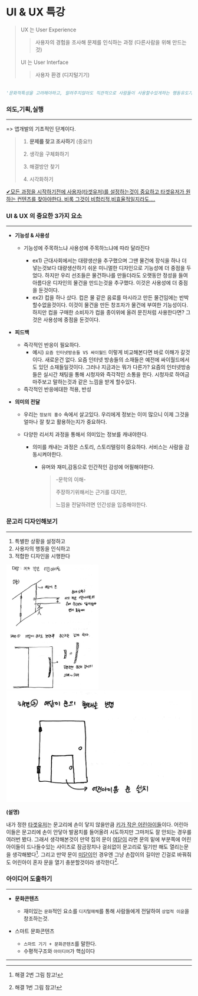 

#  UI & UX 특강

> UX 는 User Experience 
>
> > 사용자의 경험을 조사해 문제를 인식하는 과정 (다른사람을 위해 만드는것)
>
> 
>
> UI 는 User Interface
>
> > 사용자 환경 (디지털기기)





``` python

'문화적특성을 고려해야하고, 알려주지않아도 직관적으로 사람들이 사용할수있게하는 행동유도가 중요하다. UX를 고려하여 사용자에게 맞게 제작한다'

```





### 의도,기획,실행

********

=> 앱개발의 기초적인 단계이다.



> 1. **문제를 찾고 조사하기** (중요!!)
>
> 2. 생각을 구체화하기
>
> 3. 해결방안 찾기
>
> 4. 시각화하기



<u>✔모든 과정을 시작하기전에 사용자(타겟유저)를 설정하는것이 중요하고 타겟유저가 원하는 컨텐츠를 찾아야한다. 비록 그것이 비합리적,비효율적일지라도....</u>





### UI & UX 의 중요한 3가지 요소

*****

+ **기능성 & 사용성**

  + 기능성에 주목하느냐 사용성에 주목하느냐에 따라 달라진다

    + ex1) 근대사회에서는 대량생산을 추구했으며 그땐 물건에 장식을 하나 더 넣는것보다 대량생산하기 쉬운 미니멀한 디자인으로 기능성에 더 중점을 두었다. 하지만 우리 선조들은 물건하나를 만들더라도 오랫동안 정성을 들여 아름다운 디자인의 물건을 만드는것을 추구했다. 이것은 사용성에 더 중점을 둔것이다.
    + ex2) 컵을 하나 샀다. 컵은 물 같은 음료를 마시라고 만든 물건임에는 반박할수없을것이다. 이것이 물건을 만든 창조자가 물건에 부여한 기능성이다. 하지만 컵을 구매한 소비자가 컵을 종이위에 올려 문진처럼 사용한다면? 그것은 사용성에 중점을 둔것이다.

    

+ **피드백**

  + 즉각적인 반응이 필요하다. 
    + 예시) `요즘 인터넷방송들 VS 싸이월드` 이렇게 비교해본다면 바로 이해가 갈것이다. 새로운건 없다. 요즘 인터넷 방송들의 소재들은 예전에 싸이월드에서도 있던 소재들일것이다. 그러나 지금과는 뭐가 다른가? 요즘의 인터넷방송들은 실시간 채팅을 통해 시청자와 즉각적인 소통을 한다. 시청자로 하여금 마주보고 말하는것과 같은 느낌을 받게 할수있다.
  + 즉각적인 반응에대한 적용, 반성

  

+ **의미의 전달**

  + 우리는 `정보의 홍수` 속에서 살고있다. 우리에게 정보는 이미 많으니 이제 그것을 얼마나 잘 찾고 활용하는지가 중요하다.

  + 다양한 리서치 과정을 통해서 의미있는 정보를 캐내야한다.

    + 의미를 캐내는 과정은 스토리, 스토리텔링이 중요하다. 서비스는 사람을 감동시켜야한다.

      + 유머와 재미,감동으로 인간적인 감성에 어필해야한다.

        > -문학의 이해-
        >
        > 주장하기위해서는 근거를 대지만,
        >
        > 느낌을 전달하려면 인간성을 입증해야한다.





### 문고리 디자인해보기

****

1. 특별한 상황을 설정하고
2. 사용자의 행동을 인식하고
3. 적합한 디자인을 시행한다





<img src="UI특강.assets/IMG_4809.png" alt="IMG_4809" style="zoom:33%;" />





<img src="UI특강.assets/IMG_4810-16476914453821.png" alt="IMG_4810"  />



**(설명)**

내가 정한 <u>타겟유저</u>는 문고리에 손이 닿지 않을만큼 <u>키가 작은 어린아이들</u>이다. 어린아이들은 문고리에 손이 안닿아 발꿈치를 들어올려 시도하지만 그마저도 잘 안되는 경우를 여러번 봤다. 그래서 생각해본것이 만약 집의 문이 <u>여닫이</u> 라면 문의 밑에 부분쪽에 어린아이들이 드나들수있는 사이즈로 잠금장치나 걸쇠없이 문고리로 밀기만 해도 열리는문을 생각해봤다[^1].  그리고 만약 문이 <u>미닫이</u>인 경우엔 그냥 손잡이의 길이만 긴걸로 바꿔줘도 어린아이 혼자 문을 열기 충분할것이라 생각한다[^2].





### 아이디어 도출하기

*****

+ **문화콘텐츠**
  + 재미있는 `문화`적인 요소를 `디지털매체`를 통해 사람들에게 전달하여 `상업적 이윤`을 창조하는것.



+ 스마트 문화콘텐츠
  + `스마트 기기 + 문화콘텐츠`를 말한다.
  + 수평적구조와 `아이디어`가 핵심이다











*******

[^1]: 해결 2번 그림 참고!
[^2]: 해결 1번 그림 참고!

